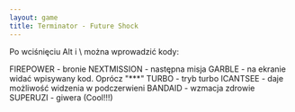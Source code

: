 ```yaml
---
layout: game
title: Terminator - Future Shock
---
```


Po wciśnięciu Alt i \ można wprowadzić kody:

FIREPOWER 	- bronie
NEXTMISSION	- następna misja
GARBLE 		- na ekranie widać wpisywany kod. Oprócz 
"***"
TURBO 		- tryb turbo
ICANTSEE 	- daje możliwość widzenia w podczerwieni
BANDAID 	- wzmacja zdrowie
SUPERUZI 	- giwera (Cool!!!)
